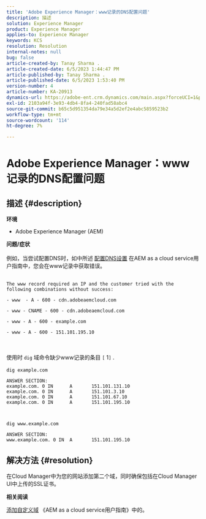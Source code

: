 ```yaml
---
title: 'Adobe Experience Manager：www记录的DNS配置问题'
description: 描述
solution: Experience Manager
product: Experience Manager
applies-to: Experience Manager
keywords: KCS
resolution: Resolution
internal-notes: null
bug: false
article-created-by: Tanay Sharma .
article-created-date: 6/5/2023 1:44:47 PM
article-published-by: Tanay Sharma .
article-published-date: 6/5/2023 1:53:40 PM
version-number: 4
article-number: KA-20913
dynamics-url: https://adobe-ent.crm.dynamics.com/main.aspx?forceUCI=1&pagetype=entityrecord&etn=knowledgearticle&id=bc720f1f-a703-ee11-8f6e-6045bd006b4b
exl-id: 2103a94f-3e93-4db4-8fa4-240fad58abc4
source-git-commit: b65c5d951354da79e34a5d2ef2e4abc5859523b2
workflow-type: tm+mt
source-wordcount: '114'
ht-degree: 7%

---
```


# Adobe Experience Manager：www记录的DNS配置问题

## 描述 {#description}

<b>环境</b>
- Adobe Experience Manager (AEM)

<b>问题/症状</b><br><br>例如，当尝试配置DNS时，如中所述 [配置DNS设置](https://experienceleague.adobe.com/docs/experience-manager-cloud-service/content/implementing/using-cloud-manager/custom-domain-names/configure-dns-settings.html) 在AEM as a cloud service用户指南中，您会在www记录中获取错误。 <br><br>

```
The www record required an IP and the customer tried with the following combinations without success:

- www  - A - 600 - cdn.adobeaemcloud.com

- www - CNAME - 600 - cdn.adobeaemcloud.com

- www - A - 600 - example.com

- www - A - 600 - 151.101.195.10
```

<br><br>使用时 `dig` 域命令缺少www记录的条目 `[` 1`]` .<br><br>`dig example.com`



```
ANSWER SECTION:
example.com. 0 IN      A       151.101.131.10
example.com. 0 IN      A       151.101.3.10
example.com. 0 IN      A       151.101.67.10
example.com. 0 IN      A       151.101.195.10
```


` `

`dig www.example.com`




```
ANSWER SECTION:
www.example.com. 0 IN  A       151.101.195.10
```



## 解决方法 {#resolution}


在Cloud Manager中为您的网站添加第二个域，同时确保包括在Cloud Manager UI中上传的SSL证书。

<b>相关阅读</b>

[添加自定义域](https://experienceleague.adobe.com/docs/experience-manager-cloud-service/content/implementing/using-cloud-manager/custom-domain-names/add-custom-domain-name.html) 《AEM as a cloud service用户指南》中的。
